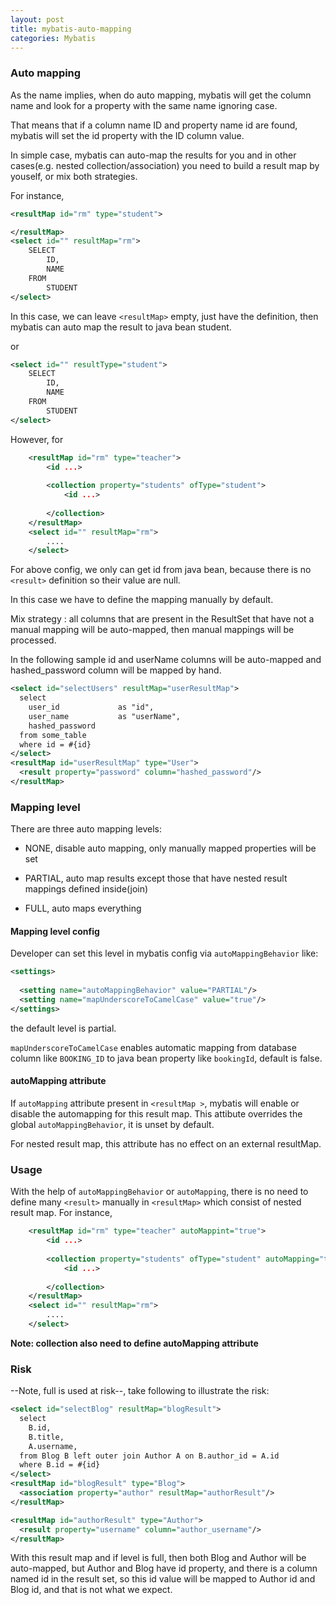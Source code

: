 ```yaml
---
layout: post
title: mybatis-auto-mapping
categories: Mybatis
---
```


### Auto mapping

As the name implies, when do auto mapping, mybatis will get the column name and look for a property with the same name ignoring case.

That means that if a column name ID and property name id are found, mybatis will set the id property with the ID column value.

In simple case, mybatis can auto-map the results for you and in other cases(e.g. nested collection/association) 
you need to build a result map by youself, or mix both strategies.

For instance, 

```xml
<resultMap id="rm" type="student">

</resultMap>
<select id="" resultMap="rm">
    SELECT
        ID,
        NAME
    FROM
        STUDENT
</select>
```

In this case, we can leave `<resultMap>` empty, just have the definition, then mybatis can auto map the result to java bean student.

or

```xml
<select id="" resultType="student">
    SELECT
        ID,
        NAME
    FROM
        STUDENT
</select>
```

However, for 

```xml
    <resultMap id="rm" type="teacher">
        <id ...>
        
        <collection property="students" ofType="student">
            <id ...>
            
        </collection>
    </resultMap>
    <select id="" resultMap="rm">
        ....
    </select>
```

For above config, we only can get id from java bean, because there is no `<result>` definition so their value are null.

In this case we have to define the mapping manually by default.

Mix strategy : all columns that are present in the ResultSet that have not a manual mapping will be auto-mapped, 
then manual mappings will be processed. 

In the following sample id and userName columns will be auto-mapped and hashed_password column will be mapped by hand.

```xml
<select id="selectUsers" resultMap="userResultMap">
  select
    user_id             as "id",
    user_name           as "userName",
    hashed_password
  from some_table
  where id = #{id}
</select>
<resultMap id="userResultMap" type="User">
  <result property="password" column="hashed_password"/>
</resultMap>
```

### Mapping level

There are three auto mapping levels:

- NONE, disable auto mapping, only manually mapped properties will be set

- PARTIAL, auto map results except those that have nested result mappings defined inside(join)

- FULL, auto maps everything

#### Mapping level config

Developer can set this level in mybatis config via `autoMappingBehavior` like:

```xml
<settings>
 
  <setting name="autoMappingBehavior" value="PARTIAL"/>
  <setting name="mapUnderscoreToCamelCase" value="true"/> 
</settings>
```

the default level is partial.

`mapUnderscoreToCamelCase` enables automatic mapping from database column like `BOOKING_ID` to java bean property like `bookingId`, default is false.

#### autoMapping attribute

If `autoMapping` attribute present in `<resultMap >`, mybatis will enable or disable the automapping for this result map.
This attibute overrides the global `autoMappingBehavior`, it is unset by default.

For nested result map, this attribute has no effect on an external resultMap.

### Usage

  With the help of `autoMappingBehavior` or `autoMapping`, there is no need to define many `<result>` manually in
  `<resultMap>` which consist of nested result map.  For instance,
  
```xml
    <resultMap id="rm" type="teacher" autoMappint="true">
        <id ...>
        
        <collection property="students" ofType="student" autoMapping="true">
            <id ...>
            
        </collection>
    </resultMap>
    <select id="" resultMap="rm">
        ....
    </select>
```

**Note: collection also need to define autoMapping attribute**

### Risk

--Note, full is used at risk--, take following to illustrate the risk:

```xml
<select id="selectBlog" resultMap="blogResult">
  select
    B.id,
    B.title,
    A.username,
  from Blog B left outer join Author A on B.author_id = A.id
  where B.id = #{id}
</select>
<resultMap id="blogResult" type="Blog">
  <association property="author" resultMap="authorResult"/>
</resultMap>

<resultMap id="authorResult" type="Author">
  <result property="username" column="author_username"/>
</resultMap>
```
With this result map and if level is full, then both Blog and Author will be auto-mapped, but Author and Blog have id property, and there is a column named id in the result set, so this id value will be mapped to Author id and Blog id, 
and that is not what we expect.

